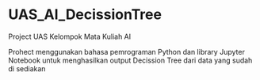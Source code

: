 # UAS_AI_DecissionTree
Project UAS Kelompok Mata Kuliah AI

Prohect menggunakan bahasa pemrograman Python dan library Jupyter Notebook untuk menghasilkan output Decission Tree dari data yang sudah di sediakan
